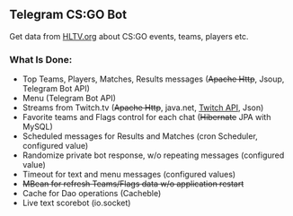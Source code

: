## Telegram CS:GO Bot
Get data from [HLTV.org](https://HLTV.org/) about CS:GO events, teams, players etc. 

### What Is Done:
- Top Teams, Players, Matches, Results messages (~~Apache Http~~, Jsoup, Telegram Bot API)
- Menu (Telegram Bot API)
- Streams from Twitch.tv (~~Apache Http~~, java.net, [Twitch API](https://dev.twitch.tv/docs/v5), Json)
- Favorite teams and Flags control for each chat (~~Hibernate~~ JPA with MySQL) 
- Scheduled messages for Results and Matches (cron Scheduler, configured value)
- Randomize private bot response, w/o repeating messages (configured value)
- Timeout for text and menu messages (configured values)
- ~~MBean for refresh Teams/Flags data w/o application restart~~
- Cache for Dao operations (Cacheble)
- Live text scorebot (io.socket) 
